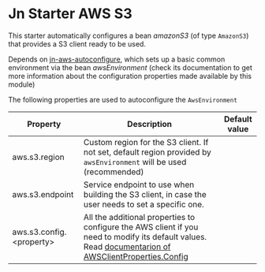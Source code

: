# Jn Starter AWS S3

This starter automatically configures a bean _amazonS3_ (of type `AmazonS3`) that provides a S3 client ready to be used.

Depends on [jn-aws-autoconfigure](../jn-aws-autoconfigure/README.md), which sets up a basic common environment via the
bean _awsEnvironment_
(check its documentation to get more information about the configuration properties made available by this module)

The following properties are used to autoconfigure the `AwsEnvironment`

| Property               | Description                                                                | Default value  |
| ---------------------- | -------------------------------------------------------------------------- | -------------- |
| aws.s3.region | Custom region for the S3 client. If not set, default region provided by `awsEnvironment` will be used (recommended) | |
| aws.s3.endpoint  | Service endpoint to use when building the S3 client, in case the user needs to set a specific one.  | |
| aws.s3.config.&lt;property&gt;  |  All the additional properties to configure the AWS client if you need to modify its default values. Read [documentarion of AWSClientProperties.Config](../jn-aws-autoconfigure/README.md#awsclientproperties-doc)  | |
